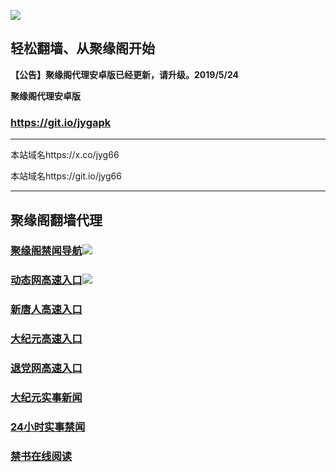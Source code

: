 ![](https://raw.githubusercontent.com/hao369/a/master/j.jpg)



## 轻松翻墙、从聚缘阁开始



**【公告】聚缘阁代理安卓版已经更新，请升级。2019/5/24**

 
**聚缘阁代理安卓版**
### https://git.io/jygapk  

***

本站域名https://x.co/jyg66 

本站域名https://git.io/jyg66



***




## 聚缘阁翻墙代理 


### [聚缘阁禁闻导航](https://5a.weihu.gq/)![](https://raw.githubusercontent.com/hao369/a/master/jyg.gif)

### [动态网高速入口](https://jyg66.cloudflont.net/?id=2)![](https://raw.githubusercontent.com/hao369/a/master/jygdl.gif)


### [新唐人高速入口](https://jyg66.cloudflont.net/?id=5)

### [大纪元高速入口](https://jyg66.cloudflont.net/?id=7)

### [退党网高速入口](https://jyg66.cloudflont.net/?id=8)




### [大纪元实事新闻](https://git.io/fjmgE)

### [24小时实事禁闻](https://git.io/fj3Go)

### [禁书在线阅读](https://git.io/fjJ5Z)






